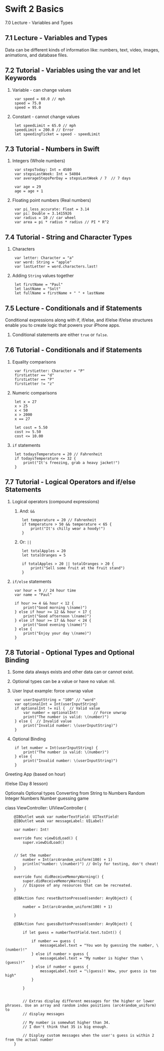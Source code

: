 # Swift 2 Basics #

7.0 Lecture - Variables and Types

## 7.1 Lecture - Variables and Types ##

Data can be different kinds of information like: numbers, text, video, images, animations, and database files.

## 7.2 Tutorial - Variables using the var and let Keywords ##

1. Variable - can change values
	
		var speed = 60.0 // mph
		speed = 75.0
		speed = 95.0
	
2. Constant - cannot change values

		let speedLimit = 65.0 // mph
		speedLimit = 200.0 // Error
		let speedingTicket = speed - speedLimit


## 7.3 Tutorial - Numbers in Swift ##

1. Integers (Whole numbers)

		var stepsToday: Int = 4580  
		var stepsLastWeek: Int = 54084 
		var averageStepsPerDay = stepsLastWeek / 7  // 7 days

		var age = 29
		age = age + 1


2. Floating point numbers (Real numbers)
		
		var pi_less_accurate: Float = 3.14 
		var pi: Double = 3.1415926
		var radius = 10 // car wheel
		var area = pi * radius * radius // PI * R^2

  ## 7.4 Tutorial - String and Character Types ##

1. Characters

		var letter: Character = "a"
		var word: String = "apple"
		var lastLetter = word.characters.last!

2. Adding `String` values together

		let firstName = "Paul"
		let lastName = "Solt"
		let fullName = firstName + " " + lastName	
	
## 7.5 Lecture - Conditionals and if Statements ##

Conditional expressions along with if, if/else, and if/else if/else structures enable you to create logic that powers your iPhone apps.

1. Conditional statements are either `true` or `false`.

## 7.6 Tutorial - Conditionals and if Statements ##

1. Equality comparisons

		var firstLetter: Character = "P"
		firstLetter == "d"
		firstLetter == "P"
		firstLetter != "z"

2. Numeric comparisons

		let x = 27
		x > 25
		x < 50
		x > 2000
		x == 27
		
		let cost = 5.50
		cost >= 5.50
		cost <= 10.00

3. `if` statements

		let todaysTemperature = 20 // Fahrenheit
		if todaysTemperature <= 32 {
		    print("It's freezing, grab a heavy jacket!")
		}

	
## 7.7 Tutorial - Logical Operators and if/else Statements ##

1. Logical operators (compound expressions)

	1. And: `&&`
					
			let temperature = 20 // Fahrenheit
			if temperature > 50 && temperature < 65 {
			    print("It's chilly wear a hoody!")
			}
					
	2. Or: `||`  

			let totalApples = 20
			let totalOranges = 5
			
			if totalApples > 20 || totalOranges > 20 {
			    print("Sell some fruit at the fruit stand")
			}

2. `if/else` statements

		var hour = 9 // 24 hour time
		var name = "Paul"
		
		if hour >= 4 && hour < 12 {
		    print("Good morning \(name)")
		} else if hour >= 12 && hour < 17 {
		    print("Good afternoon \(name)")
		} else if hour >= 17 && hour < 24 {
		    print("Good evening \(name)")
		} else {
		    print("Enjoy your day \(name)")
		}
		
## 7.8 Tutorial - Optional Types and Optional Binding ##

1. Some data always exists and other data can or cannot exist.
2. Optional types can be a value or have no value: nil.
3. User Input example: force unwrap value

		var userInputString = "100" // "word"
		var optionalInt = Int(userInputString)
		if optionalInt != nil {  // Valid value
		    var number = optionalInt!       // Force unwrap
		    print("The number is valid: \(number)")
		} else {  // Invalid value
		    print("Invalid number: \(userInputString)")
		}

4. Optional Binding

		if let number = Int(userInputString) {
		    print("The number is valid: \(number)")
		} else {
		    print("Invalid number: \(userInputString)")
		}


Greeting App (based on hour)

if/else (Day 8 lesson)

Optionals 
Optional types
Converting from String to Numbers
Random Integer Numbers
Number guessing game


class ViewController: UIViewController {

	    @IBOutlet weak var numberTextField: UITextField!
	    @IBOutlet weak var messageLabel: UILabel!
	    
	    var number: Int!
	    
	    override func viewDidLoad() {
	        super.viewDidLoad()
	
	    
	    // Set the number
	        number = Int(arc4random_uniform(100) + 1)
	        println("number: \(number)") // Only for testing, don't cheat!
	    }
	
	    override func didReceiveMemoryWarning() {
	        super.didReceiveMemoryWarning()
	        // Dispose of any resources that can be recreated.
	    }
	
	    @IBAction func resetButtonPressed(sender: AnyObject) {
	        
	        number = Int(arc4random_uniform(100) + 1)
	        
	    }
	
	    @IBAction func guessButtonPressed(sender: AnyObject) {
	        
	        if let guess = numberTextField.text.toInt() {
	            
	            if number == guess {
	                messageLabel.text = "You won by guessing the number, \(number)!"
	            } else if number > guess {
	                messageLabel.text = "My number is higher than \(guess)!"
	            } else if number < guess {
	                messageLabel.text = "\(guess)! Wow, your guess is too high"
	            }
	            
	        }
	        
	        
	        // Extras display different messages for the higher or lower phrases. Use an array and random index positions (arc4random_uniform) to 
	        // display messages
	        
	        // My number is somewhat higher than 34.
	        // I don't think that 35 is big enough.
	        
	        // Display custom messages when the user's guess is within 2 from the actual number
	    }

	
